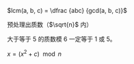 $lcm(a, b, c) = \dfrac {abc} {gcd(a, b, c)}$

预处理出质数（$\sqrt{n}$ 内）

大于等于 5 的质数模 6 一定等于 1 或 5。

$x = (x^2 + c) \mod n$

